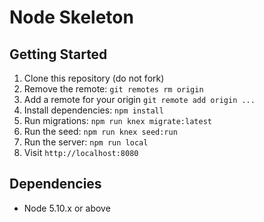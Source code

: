 # Node Skeleton


## Getting Started

1. Clone this repository (do not fork)
2. Remove the remote: `git remotes rm origin`
3. Add a remote for your origin `git remote add origin ...`
4. Install dependencies: `npm install`
5. Run migrations: `npm run knex migrate:latest`
6. Run the seed: `npm run knex seed:run`
7. Run the server: `npm run local`
8. Visit `http://localhost:8080`


## Dependencies

- Node 5.10.x or above

